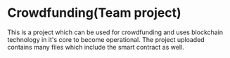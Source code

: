 # Crowdfunding(Team project)
This is a project which can be used for crowdfunding and uses blockchain technology in it's core to become operational. The  project uploaded contains many files which include the smart contract as well. 
